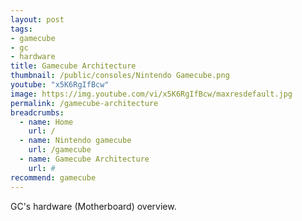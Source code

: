 ```yaml
---
layout: post
tags: 
- gamecube
- gc
- hardware
title: Gamecube Architecture
thumbnail: /public/consoles/Nintendo Gamecube.png
youtube: "x5K6RgIfBcw"
image: https://img.youtube.com/vi/x5K6RgIfBcw/maxresdefault.jpg
permalink: /gamecube-architecture
breadcrumbs:
  - name: Home
    url: /
  - name: Nintendo gamecube
    url: /gamecube
  - name: Gamecube Architecture
    url: #
recommend: gamecube
---
```

GC's hardware (Motherboard) overview. 

